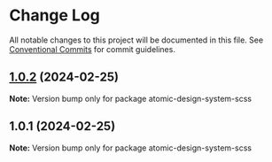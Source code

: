 # Change Log

All notable changes to this project will be documented in this file.
See [Conventional Commits](https://conventionalcommits.org) for commit guidelines.

## [1.0.2](https://github.com/altynali/atomic-design-system/compare/v1.0.1...v1.0.2) (2024-02-25)

**Note:** Version bump only for package atomic-design-system-scss





## 1.0.1 (2024-02-25)

**Note:** Version bump only for package atomic-design-system-scss
